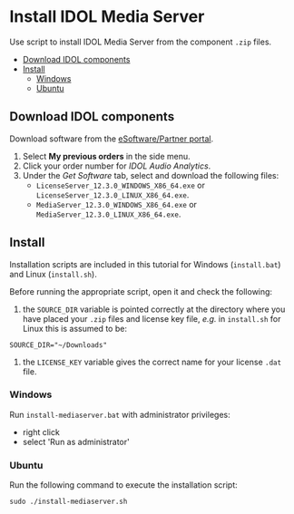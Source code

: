 # Install IDOL Media Server

Use script to install IDOL Media Server from the component `.zip` files.

<!-- TOC depthFrom:2 -->

- [Download IDOL components](#download-idol-components)
- [Install](#install)
  - [Windows](#windows)
  - [Ubuntu](#ubuntu)

<!-- /TOC -->

## Download IDOL components

Download software from the [eSoftware/Partner portal](https://pdapi-web-pro.microfocus.com/evalportal/index.do).

1. Select __My previous orders__ in the side menu.
2. Click your order number for *IDOL Audio Analytics*.
3. Under the *Get Software* tab, select and download the following files:
   -  `LicenseServer_12.3.0_WINDOWS_X86_64.exe` or `LicenseServer_12.3.0_LINUX_X86_64.exe`.
   -  `MediaServer_12.3.0_WINDOWS_X86_64.exe` or `MediaServer_12.3.0_LINUX_X86_64.exe`.

## Install

Installation scripts are included in this tutorial for Windows (`install.bat`) and Linux (`install.sh`).

Before running the appropriate script, open it and check the following:

1. the `SOURCE_DIR` variable is pointed correctly at the directory where you have placed your `.zip` files and license key file, *e.g.* in `install.sh` for Linux this is assumed to be:

  ```bsh
  SOURCE_DIR="~/Downloads"
  ```

1. the `LICENSE_KEY` variable gives the correct name for your license `.dat` file.

### Windows

Run `install-mediaserver.bat` with administrator privileges:

- right click
- select 'Run as administrator'

### Ubuntu

Run the following command to execute the installation script:

```bsh
sudo ./install-mediaserver.sh
```
